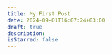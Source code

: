 ```yaml
---
title: My First Post
date: 2024-09-01T16:07:24+03:00
draft: true
description: 
isStarred: false
---
```

